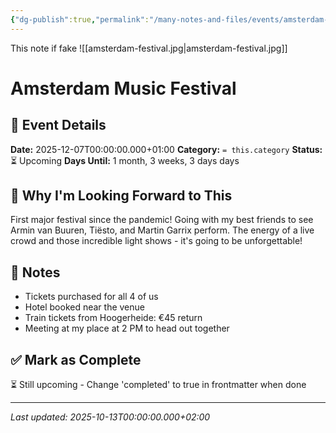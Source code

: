 ```yaml
---
{"dg-publish":true,"permalink":"/many-notes-and-files/events/amsterdam-music-festival/","tags":["event","music"],"noteIcon":"","created":"2025-10-04T22:11:49.823+02:00","updated":"2025-10-05T20:14:06.364+02:00"}
---
```


This note if fake
![[amsterdam-festival.jpg\|amsterdam-festival.jpg]]

# Amsterdam Music Festival

## 📅 Event Details

**Date:** 2025-12-07T00:00:00.000+01:00 **Category:** `= this.category` **Status:** ⏳ Upcoming **Days Until:** 1 month, 3 weeks, 3 days days

## 🎯 Why I'm Looking Forward to This

First major festival since the pandemic! Going with my best friends to see Armin van Buuren, Tiësto, and Martin Garrix perform. The energy of a live crowd and those incredible light shows - it's going to be unforgettable!

## 📝 Notes

- Tickets purchased for all 4 of us
- Hotel booked near the venue
- Train tickets from Hoogerheide: €45 return
- Meeting at my place at 2 PM to head out together

## ✅ Mark as Complete

⏳ Still upcoming - Change 'completed' to true in frontmatter when done

---

_Last updated: 2025-10-13T00:00:00.000+02:00_